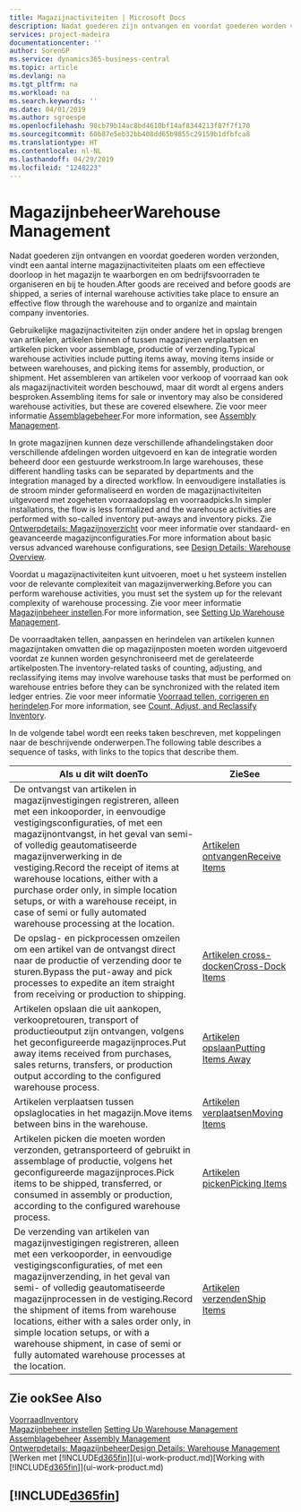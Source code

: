 ```yaml
---
title: Magazijnactiviteiten | Microsoft Docs
description: Nadat goederen zijn ontvangen en voordat goederen worden verzonden, vindt een aantal interne magazijnactiviteiten plaats om een effectieve doorloop in het magazijn te waarborgen en om bedrijfsvoorraden te organiseren en bij te houden.
services: project-madeira
documentationcenter: ''
author: SorenGP
ms.service: dynamics365-business-central
ms.topic: article
ms.devlang: na
ms.tgt_pltfrm: na
ms.workload: na
ms.search.keywords: ''
ms.date: 04/01/2019
ms.author: sgroespe
ms.openlocfilehash: 98cb79b14ac8bd4610bf14af8344213f87f7f170
ms.sourcegitcommit: 60b87e5eb32bb408dd65b9855c29159b1dfbfca8
ms.translationtype: HT
ms.contentlocale: nl-NL
ms.lasthandoff: 04/29/2019
ms.locfileid: "1248223"
---
```

# <a name="warehouse-management"></a><span data-ttu-id="2e338-103">Magazijnbeheer</span><span class="sxs-lookup"><span data-stu-id="2e338-103">Warehouse Management</span></span>
<span data-ttu-id="2e338-104">Nadat goederen zijn ontvangen en voordat goederen worden verzonden, vindt een aantal interne magazijnactiviteiten plaats om een effectieve doorloop in het magazijn te waarborgen en om bedrijfsvoorraden te organiseren en bij te houden.</span><span class="sxs-lookup"><span data-stu-id="2e338-104">After goods are received and before goods are shipped, a series of internal warehouse activities take place to ensure an effective flow through the warehouse and to organize and maintain company inventories.</span></span>

<span data-ttu-id="2e338-105">Gebruikelijke magazijnactiviteiten zijn onder andere het in opslag brengen van artikelen, artikelen binnen of tussen magazijnen verplaatsen en artikelen picken voor assemblage, productie of verzending.</span><span class="sxs-lookup"><span data-stu-id="2e338-105">Typical warehouse activities include putting items away, moving items inside or between warehouses, and picking items for assembly, production, or shipment.</span></span> <span data-ttu-id="2e338-106">Het assembleren van artikelen voor verkoop of voorraad kan ook als magazijnactiviteit worden beschouwd, maar dit wordt al ergens anders besproken.</span><span class="sxs-lookup"><span data-stu-id="2e338-106">Assembling items for sale or inventory may also be considered warehouse activities, but these are covered elsewhere.</span></span> <span data-ttu-id="2e338-107">Zie voor meer informatie [Assemblagebeheer](assembly-assemble-items.md).</span><span class="sxs-lookup"><span data-stu-id="2e338-107">For more information, see [Assembly Management](assembly-assemble-items.md).</span></span>  

<span data-ttu-id="2e338-108">In grote magazijnen kunnen deze verschillende afhandelingstaken door verschillende afdelingen worden uitgevoerd en kan de integratie worden beheerd door een gestuurde werkstroom.</span><span class="sxs-lookup"><span data-stu-id="2e338-108">In large warehouses, these different handling tasks can be separated by departments and the integration managed by a directed workflow.</span></span> <span data-ttu-id="2e338-109">In eenvoudigere installaties is de stroom minder geformaliseerd en worden de magazijnactiviteiten uitgevoerd met zogeheten voorraadopslag en voorraadpicks.</span><span class="sxs-lookup"><span data-stu-id="2e338-109">In simpler installations, the flow is less formalized and the warehouse activities are performed with so-called inventory put-aways and inventory picks.</span></span> <span data-ttu-id="2e338-110">Zie [Ontwerpdetails: Magazijnoverzicht](design-details-warehouse-overview.md) voor meer informatie over standaard- en geavanceerde magazijnconfiguraties.</span><span class="sxs-lookup"><span data-stu-id="2e338-110">For more information about basic versus advanced warehouse configurations, see [Design Details: Warehouse Overview](design-details-warehouse-overview.md).</span></span>

<span data-ttu-id="2e338-111">Voordat u magazijnactiviteiten kunt uitvoeren, moet u het systeem instellen voor de relevante complexiteit van magazijnverwerking.</span><span class="sxs-lookup"><span data-stu-id="2e338-111">Before you can perform warehouse activities, you must set the system up for the relevant complexity of warehouse processing.</span></span> <span data-ttu-id="2e338-112">Zie voor meer informatie [Magazijnbeheer instellen](warehouse-setup-warehouse.md).</span><span class="sxs-lookup"><span data-stu-id="2e338-112">For more information, see [Setting Up Warehouse Management](warehouse-setup-warehouse.md).</span></span>

<span data-ttu-id="2e338-113">De voorraadtaken tellen, aanpassen en herindelen van artikelen kunnen magazijntaken omvatten die op magazijnposten moeten worden uitgevoerd voordat ze kunnen worden gesynchroniseerd met de gerelateerde artikelposten.</span><span class="sxs-lookup"><span data-stu-id="2e338-113">The inventory-related tasks of counting, adjusting, and reclassifying items may involve warehouse tasks that must be performed on warehouse entries before they can be synchronized with the related item ledger entries.</span></span> <span data-ttu-id="2e338-114">Zie voor meer informatie [Voorraad tellen, corrigeren en herindelen](inventory-how-count-adjust-reclassify.md).</span><span class="sxs-lookup"><span data-stu-id="2e338-114">For more information, see [Count, Adjust, and Reclassify Inventory](inventory-how-count-adjust-reclassify.md).</span></span>

 <span data-ttu-id="2e338-115">In de volgende tabel wordt een reeks taken beschreven, met koppelingen naar de beschrijvende onderwerpen.</span><span class="sxs-lookup"><span data-stu-id="2e338-115">The following table describes a sequence of tasks, with links to the topics that describe them.</span></span>   

|<span data-ttu-id="2e338-116">**Als u dit wilt doen**</span><span class="sxs-lookup"><span data-stu-id="2e338-116">**To**</span></span>|<span data-ttu-id="2e338-117">**Zie**</span><span class="sxs-lookup"><span data-stu-id="2e338-117">**See**</span></span>|  
|------------|-------------|  
|<span data-ttu-id="2e338-118">De ontvangst van artikelen in magazijnvestigingen registreren, alleen met een inkooporder, in eenvoudige vestigingsconfiguraties, of met een magazijnontvangst, in het geval van semi- of volledig geautomatiseerde magazijnverwerking in de vestiging.</span><span class="sxs-lookup"><span data-stu-id="2e338-118">Record the receipt of items at warehouse locations, either with a purchase order only, in simple location setups, or with a warehouse receipt, in case of semi or fully automated warehouse processing at the location.</span></span>|[<span data-ttu-id="2e338-119">Artikelen ontvangen</span><span class="sxs-lookup"><span data-stu-id="2e338-119">Receive Items</span></span>](warehouse-how-receive-items.md)|
|<span data-ttu-id="2e338-120">De opslag- en pickprocessen omzeilen om een artikel van de ontvangst direct naar de productie of verzending door te sturen.</span><span class="sxs-lookup"><span data-stu-id="2e338-120">Bypass the put-away and pick processes to expedite an item straight from receiving or production to shipping.</span></span>|[<span data-ttu-id="2e338-121">Artikelen cross-docken</span><span class="sxs-lookup"><span data-stu-id="2e338-121">Cross-Dock Items</span></span>](warehouse-how-to-cross-dock-items.md)|    
|<span data-ttu-id="2e338-122">Artikelen opslaan die uit aankopen, verkoopretouren, transport of productieoutput zijn ontvangen, volgens het geconfigureerde magazijnproces.</span><span class="sxs-lookup"><span data-stu-id="2e338-122">Put away items received from purchases, sales returns, transfers, or production output according to the configured warehouse process.</span></span>|[<span data-ttu-id="2e338-123">Artikelen opslaan</span><span class="sxs-lookup"><span data-stu-id="2e338-123">Putting Items Away</span></span>](warehouse-put-away-items.md)|
|<span data-ttu-id="2e338-124">Artikelen verplaatsen tussen opslaglocaties in het magazijn.</span><span class="sxs-lookup"><span data-stu-id="2e338-124">Move items between bins in the warehouse.</span></span>|[<span data-ttu-id="2e338-125">Artikelen verplaatsen</span><span class="sxs-lookup"><span data-stu-id="2e338-125">Moving Items</span></span>](warehouse-move-items.md)|
|<span data-ttu-id="2e338-126">Artikelen picken die moeten worden verzonden, getransporteerd of gebruikt in assemblage of productie, volgens het geconfigureerde magazijnproces.</span><span class="sxs-lookup"><span data-stu-id="2e338-126">Pick items to be shipped, transferred, or consumed in assembly or production, according to the configured warehouse process.</span></span>|[<span data-ttu-id="2e338-127">Artikelen picken</span><span class="sxs-lookup"><span data-stu-id="2e338-127">Picking Items</span></span>](warehouse-pick-items.md)|
|<span data-ttu-id="2e338-128">De verzending van artikelen van magazijnvestigingen registreren, alleen met een verkooporder, in eenvoudige vestigingsconfiguraties, of met een magazijnverzending, in het geval van semi- of volledig geautomatiseerde magazijnprocessen in de vestiging.</span><span class="sxs-lookup"><span data-stu-id="2e338-128">Record the shipment of items from warehouse locations, either with a sales order only, in simple location setups, or with a warehouse shipment, in case of semi or fully automated warehouse processes at the location.</span></span>|[<span data-ttu-id="2e338-129">Artikelen verzenden</span><span class="sxs-lookup"><span data-stu-id="2e338-129">Ship Items</span></span>](warehouse-how-ship-items.md)|  

## <a name="see-also"></a><span data-ttu-id="2e338-130">Zie ook</span><span class="sxs-lookup"><span data-stu-id="2e338-130">See Also</span></span>  
[<span data-ttu-id="2e338-131">Voorraad</span><span class="sxs-lookup"><span data-stu-id="2e338-131">Inventory</span></span>](inventory-manage-inventory.md)  
<span data-ttu-id="2e338-132">[Magazijnbeheer instellen](warehouse-setup-warehouse.md)   </span><span class="sxs-lookup"><span data-stu-id="2e338-132">[Setting Up Warehouse Management](warehouse-setup-warehouse.md)   </span></span>  
<span data-ttu-id="2e338-133">[Assemblagebeheer](assembly-assemble-items.md)  </span><span class="sxs-lookup"><span data-stu-id="2e338-133">[Assembly Management](assembly-assemble-items.md)  </span></span>  
[<span data-ttu-id="2e338-134">Ontwerpdetails: Magazijnbeheer</span><span class="sxs-lookup"><span data-stu-id="2e338-134">Design Details: Warehouse Management</span></span>](design-details-warehouse-management.md)  
<span data-ttu-id="2e338-135">[Werken met [!INCLUDE[d365fin](includes/d365fin_md.md)]](ui-work-product.md)</span><span class="sxs-lookup"><span data-stu-id="2e338-135">[Working with [!INCLUDE[d365fin](includes/d365fin_md.md)]](ui-work-product.md)</span></span>  

## [!INCLUDE[d365fin](includes/free_trial_md.md)]  
